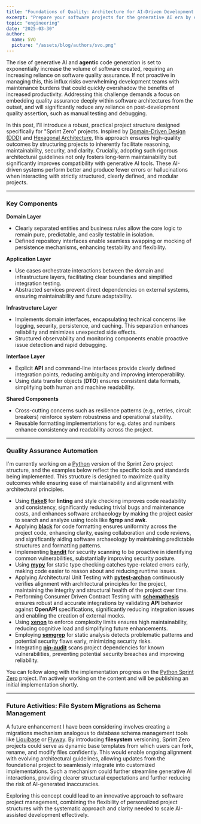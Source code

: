 ```yaml
---
title: "Foundations of Quality: Architecture for AI-Driven Development and Easier Maintenance"
excerpt: "Prepare your software projects for the generative AI era by embedding quality deeply into your architecture from day one. By using Domain-Driven Design (DDD), Hexagonal Architecture, and rigorous automation standards, this structured Sprint Zero approach enhances maintainability, security, and clarity. These guidelines significantly reduce long-term maintenance overhead and help generative AI tools deliver accurate, reliable code."
topic: "engineering"
date: "2025-03-30"
author:
  name: SVO
  picture: "/assets/blog/authors/svo.png"
---
```


The rise of generative AI and **agentic** code generation is set to exponentially increase the volume of software created, requiring an increasing reliance on software quality assurance. If not proactive in managing this, this influx risks overwhelming development teams with maintenance burdens that could quickly overshadow the benefits of increased productivity. Addressing this challenge demands a focus on embedding quality assurance deeply within software architectures from the outset, and will significantly reduce any reliance on post-development quality assertion, such as manual testing and debugging.

In this post, I'll introduce a robust, practical project structure designed specifically for "Sprint Zero" projects. Inspired by [Domain-Driven Design (DDD)](https://www.domainlanguage.com/ddd/) and [Hexagonal Architecture](https://en.wikipedia.org/wiki/Hexagonal_architecture_(software)), this approach ensures high-quality outcomes by structuring projects to inherently facilitate reasoning, maintainability, security, and clarity. Crucially, adopting such rigorous architectural guidelines not only fosters long-term maintainability but significantly improves compatibility with generative AI tools. These AI-driven systems perform better and produce fewer errors or hallucinations when interacting with strictly structured, clearly defined, and modular projects.

---

### Key Components

**Domain Layer**

- Clearly separated entities and business rules allow the core logic to remain pure, predictable, and easily testable in isolation.
- Defined repository interfaces enable seamless swapping or mocking of persistence mechanisms, enhancing testability and flexibility.

**Application Layer**

- Use cases orchestrate interactions between the domain and infrastructure layers, facilitating clear boundaries and simplified integration testing.
- Abstracted services prevent direct dependencies on external systems, ensuring maintainability and future adaptability.

**Infrastructure Layer**

- Implements domain interfaces, encapsulating technical concerns like logging, security, persistence, and caching. This separation enhances reliability and minimizes unexpected side effects.
- Structured observability and monitoring components enable proactive issue detection and rapid debugging.

**Interface Layer**

- Explicit **API** and command-line interfaces provide clearly defined integration points, reducing ambiguity and improving interoperability.
- Using data transfer objects (**DTO**) ensures consistent data formats, simplifying both human and machine readability.

**Shared Components**

- Cross-cutting concerns such as resilience patterns (e.g., retries, circuit breakers) reinforce system robustness and operational stability.
- Reusable formatting implementations for e.g. dates and numbers enhance consistency and readability across the project.

---

### Quality Assurance Automation

I'm currently working on a [Python](https://www.python.org/) version of the Sprint Zero project structure, and the examples below reflect the specific tools and standards being implemented. This structure is designed to maximize quality outcomes while ensuring ease of maintainability and alignment with architectural principles.

- Using [**flake8**](https://pypi.org/project/flake8/) for **linting** and style checking improves code readability and consistency, significantly reducing trivial bugs and maintenance costs, and enhances software archaeology by making the project easier to search and analyze using tools like **fgrep** and **awk**.
- Applying [**black**](https://pypi.org/project/black/) for code formatting ensures uniformity across the project code, enhancing clarity, easing collaboration and code reviews, and significantly aiding software archaeology by maintaining predictable structures and formatting patterns.
- Implementing [**bandit**](https://pypi.org/project/bandit/) for security scanning to be proactive in identifying common vulnerabilities, substantially improving security posture.
- Using [**mypy**](https://pypi.org/project/mypy/) for static type checking catches type-related errors early, making code easier to reason about and reducing runtime issues.
- Applying Architectural Unit Testing with [**pytest-archon**](https://pypi.org/project/pytest-archon/) continuously verifies alignment with architectural principles for the project, maintaining the integrity and structural health of the project over time.
- Performing Consumer Driven Contract Testing with [**schemathesis**](https://pypi.org/project/schemathesis/) ensures robust and accurate integrations by validating **API** behavior against **OpenAPI** specifications, significantly reducing integration issues and enabling the creation of external mocks.
- Using [**xenon**](https://pypi.org/project/xenon/) to enforce complexity limits ensures high maintainability, reducing cognitive load and simplifying future enhancements.
- Employing [**semgrep**](https://pypi.org/project/semgrep/) for static analysis detects problematic patterns and potential security flaws early, minimizing security risks.
- Integrating [**pip-audit**](https://github.com/pypa/pip-audit) scans project dependencies for known vulnerabilities, preventing potential security breaches and improving reliability.

You can follow along with the implementation progress on the [Python Sprint Zero](https://github.com/svo/python-sprint-zero) project. I'm actively working on the content and will be publishing an initial implementation shortly.

---

### Future Activities: File System Migrations as Schema Management

A future enhancement I have been considering involves creating a migrations mechanism analogous to database schema management tools like [Liquibase](https://www.liquibase.com/) or [Flyway](https://www.red-gate.com/products/flyway/). By introducing **filesystem** versioning, Sprint Zero projects could serve as dynamic base templates from which users can fork, rename, and modify files confidently. This would enable ongoing alignment with evolving architectural guidelines, allowing updates from the foundational project to seamlessly integrate into customized implementations. Such a mechanism could further streamline generative AI interactions, providing clearer structural expectations and further reducing the risk of AI-generated inaccuracies.

Exploring this concept could lead to an innovative approach to software project management, combining the flexibility of personalized project structures with the systematic approach and clarity needed to scale AI-assisted development effectively.
